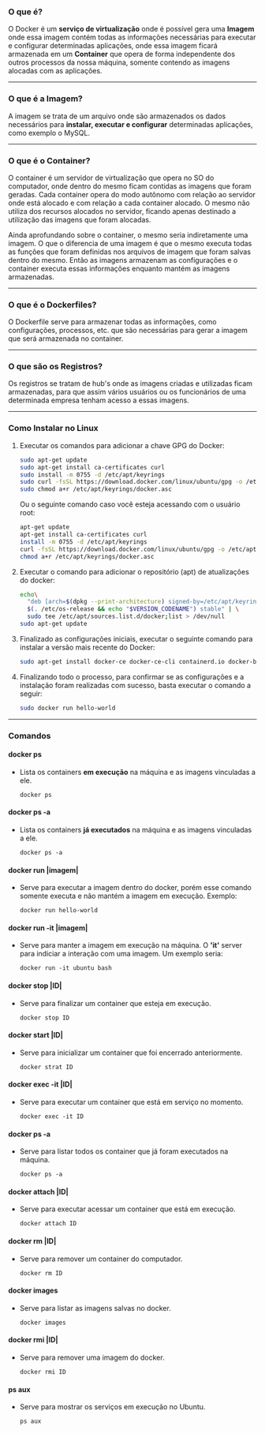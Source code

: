 ### **O que é?**
O Docker é um **serviço de virtualização** onde é possível gera uma **Imagem** onde essa imagem contém todas as informações necessárias para executar e configurar determinadas aplicações, onde essa imagem ficará armazenada em um **Container** que opera de forma independente dos outros processos da nossa máquina, somente contendo as imagens alocadas com as aplicações.

---
### **O que é a Imagem?**
A imagem se trata de um arquivo onde são armazenados os dados necessários para **instalar, executar e configurar** determinadas aplicações, como exemplo o MySQL.

---
### **O que é o Container?**
O container é um servidor de virtualização que opera no SO do computador, onde dentro do mesmo ficam contidas as imagens que foram geradas. Cada container opera do modo autônomo com relação ao servidor onde está alocado e com relação a cada container alocado. O mesmo não utiliza dos recursos alocados no servidor, ficando apenas destinado a utilização das imagens que foram alocadas.

Ainda aprofundando sobre o container, o mesmo seria indiretamente uma imagem. O que o diferencia de uma imagem é que o mesmo executa todas as funções que foram definidas nos arquivos de imagem que foram salvas dentro do mesmo. Então as imagens armazenam as configurações e o container executa essas informações enquanto mantém as imagens armazenadas.

---
### **O que é o Dockerfiles?**
O Dockerfile serve para armazenar todas as informações, como configurações, processos, etc. que são necessárias para gerar a imagem que será armazenada no container.

---
### **O que são os Registros?**
Os registros se tratam de hub's onde as imagens criadas e utilizadas ficam armazenadas, para que assim vários usuários ou os funcionários de uma determinada empresa tenham acesso a essas imagens. 

---
### **Como Instalar no Linux**
1. Executar os comandos para adicionar a chave GPG do Docker:
	```bash
	sudo apt-get update
	sudo apt-get install ca-certificates curl
	sudo install -m 0755 -d /etc/apt/keyrings
	sudo curl -fsSL https://download.docker.com/linux/ubuntu/gpg -o /etc/apt/keyrings/docker.asc
	sudo chmod a+r /etc/apt/keyrings/docker.asc
	```

	Ou o seguinte comando caso você esteja acessando com o usuário root:
	```bash
	apt-get update
	apt-get install ca-certificates curl
	install -m 0755 -d /etc/apt/keyrings
	curl -fsSL https://download.docker.com/linux/ubuntu/gpg -o /etc/apt/keyrings/docker.asc
	chmod a+r /etc/apt/keyrings/docker.asc
	```

2. Executar o comando para adicionar o repositório (apt) de atualizações do docker:

	```bash
	echo\
	  "deb [arch=$(dpkg --print-architecture) signed-by=/etc/apt/keyrings/docker.asc] https://download.docker.com/linux/ubuntu \
	  $(. /etc/os-release && echo "$VERSION_CODENAME") stable" | \
	  sudo tee /etc/apt/sources.list.d/docker;list > /dev/null
	sudo apt-get update
	```

3. Finalizado as configurações iniciais, executar o seguinte comando para instalar a versão mais recente do Docker:
	```bash
	sudo apt-get install docker-ce docker-ce-cli containerd.io docker-buildx-plugin docker-compose-plugin
	```

4. Finalizando todo o processo, para confirmar se as configurações e a instalação foram realizadas com sucesso, basta executar o comando a seguir:
	```bash
	sudo docker run hello-world
	```
---
### **Comandos**
#### **docker ps**
- Lista os containers **em execução** na máquina e as imagens vinculadas a ele.
	```docker
	docker ps
	```
#### **docker ps -a**
- Lista os containers **já executados** na máquina e as imagens vinculadas a ele.
	```docker
	docker ps -a
	```
#### **docker run |imagem|**
- Serve para executar a imagem dentro do docker, porém esse comando somente executa e não mantém a imagem em execução. Exemplo:
	```docker
	docker run hello-world
	```
#### **docker run -it |imagem|**
- Serve para manter a imagem em execução na máquina. O **'it'** server para indiciar a interação com uma imagem. Um exemplo seria:
	```docker
	docker run -it ubuntu bash
	``````
#### **docker stop |ID|**
- Serve para finalizar um container que esteja em execução.
	```docker
	docker stop ID
	```
#### **docker start |ID|**
- Serve para inicializar um container que foi encerrado anteriormente.
	```docker
	docker strat ID
	```
#### **docker exec -it |ID|**
- Serve para executar um container que está em serviço no momento.
	```docker
	docker exec -it ID
	```
#### **docker ps -a**
- Serve para listar todos os container que já foram executados na máquina.
	```docker
	docker ps -a
	```
#### **docker attach |ID|**
- Serve para executar acessar um container que está em execução.
	```docker
	docker attach ID
	```
#### **docker rm |ID|**
- Serve para remover um container do computador.
	```docker
	docker rm ID
	```
#### **docker images**
- Serve para listar as imagens salvas no docker.
	```docker
	docker images
	```
#### **docker rmi |ID|**
- Serve para remover uma imagem do docker.
	```docker
	docker rmi ID
	```
#### **ps aux**
- Serve para mostrar os serviços em execução no Ubuntu.
	```docker
	ps aux
	```

